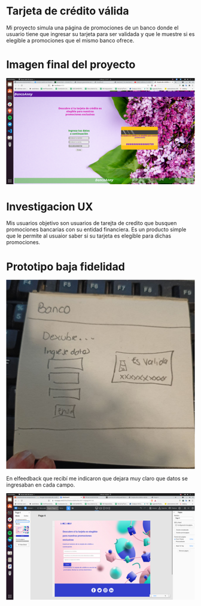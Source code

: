 # Tarjeta de crédito válida

Mi proyecto simula una página de promociones de un banco donde el usuario tiene que ingresar su tarjeta para ser validada y que le muestre si es elegible a promociones que el mismo banco ofrece.

# Imagen final del proyecto

![Proyecto Final](ImagenProyectoFinal.png)

# Investigacion UX

Mis usuarios objetivo son usuarios de tarejta de credito que busquen promociones bancarias con su entidad financiera.
Es un producto simple que le permite al usuaior saber si su tarjeta es elegible para dichas promociones.

# Prototipo baja fidelidad
![Prototipo papel](Prototipo1.jpg)

En elfeedback que recibí me indicaron que dejara muy claro que datos se ingresaban en cada campo.

![Prototipo Final](PrototipoFinal.png)

